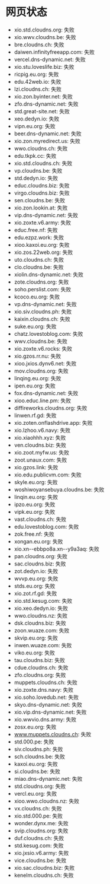 # 网页状态
- xio.std.cloudns.org: 失败
- xio.wwv.cloudns.be: 失败
- bre.cloudns.ch: 失败
- daiwen.infinityfreeapp.com: 失败
- vercel.dns-dynamic.net: 失败
- xio.stu.loveslife.biz: 失败
- ricpig.eu.org: 失败
- edu.42web.io: 失败
- lzi.cloudns.ch: 失败
- xio.zon.byinter.net: 失败
- zfo.dns-dynamic.net: 失败
- std.great-site.net: 失败
- xeo.dedyn.io: 失败
- vipn.eu.org: 失败
- beer.dns-dynamic.net: 失败
- xio.zon.myredirect.us: 失败
- wwo.cloudns.ch: 失败
- edu.tkpk.cc: 失败
- xio.std.cloudns.ch: 失败
- vp.cloudns.be: 失败
- std.dedyn.io: 失败
- educ.cloudns.biz: 失败
- virgo.cloudns.biz: 失败
- sen.cloudns.be: 失败
- xio.zon.lookin.at: 失败
- vip.dns-dynamic.net: 失败
- xio.zoxte.v6.army: 失败
- educ.free.nf: 失败
- edu.ezpz.work: 失败
- xioo.kaxoi.eu.org: 失败
- xio.zos.22web.org: 失败
- uto.cloudns.ch: 失败
- clo.cloudns.be: 失败
- xiolin.dns-dynamic.net: 失败
- zote.cloudns.org: 失败
- soho.perslist.com: 失败
- kcoco.eu.org: 失败
- vp.dns-dynamic.net: 失败
- xio.siv.cloudns.ph: 失败
- kaixin.cloudns.ch: 失败
- suke.eu.org: 失败
- chatz.lovestoblog.com: 失败
- wwv.cloudns.be: 失败
- xio.zoxte.v6.rocks: 失败
- xio.gzos.rr.nu: 失败
- xioo.jxios.dynv6.net: 失败
- mov.cloudns.org: 失败
- linqing.eu.org: 失败
- ipen.eu.org: 失败
- fox.dns-dynamic.net: 失败
- xioo.educ.line.pm: 失败
- diffireworks.cloudns.org: 失败
- linwen.rf.gd: 失败
- xio.zoten.onflashdrive.app: 失败
- xio.lzhoo.v6.navy: 失败
- xio.xiaohhh.xyz: 失败
- ven.cloudns.biz: 失败
- xio.zoot.myfw.us: 失败
- zoot.unaux.com: 失败
- xio.gzos.link: 失败
- xio.edu.publicvm.com: 失败
- skyle.eu.org: 失败
- woshiwoyansebuya.cloudns.be: 失败
- linqin.eu.org: 失败
- ipzo.eu.org: 失败
- vipk.eu.org: 失败
- vast.cloudns.ch: 失败
- edu.lovestoblog.com: 失败
- zok.free.nf: 失败
- xongan.eu.org: 失败
- xio.xn--ebbpo8a.xn--y9a3aq: 失败
- pan.cloudns.org: 失败
- sac.cloudns.biz: 失败
- zot.dedyn.io: 失败
- wvvp.eu.org: 失败
- stds.eu.org: 失败
- xio.zot.rf.gd: 失败
- xio.std.kesug.com: 失败
- xio.xeo.dedyn.io: 失败
- wwo.cloudns.nz: 失败
- dsk.cloudns.biz: 失败
- zoon.wuaze.com: 失败
- skvip.eu.org: 失败
- inwen.wuaze.com: 失败
- viko.eu.org: 失败
- tau.cloudns.biz: 失败
- cdue.cloudns.ch: 失败
- zfo.cloudns.org: 失败
- muppets.cloudns.ch: 失败
- xio.zoxte.dns.navy: 失败
- xio.soho.lovedub.net: 失败
- skyo.dns-dynamic.net: 失败
- xio.vip.dns-dynamic.net: 失败
- xio.wwvio.dns.army: 失败
- zosx.eu.org: 失败
- www.muppets.cloudns.ch: 失败
- std.000.pe: 失败
- siv.cloudns.ph: 失败
- sch.cloudns.be: 失败
- kaxoi.eu.org: 失败
- si.cloudns.be: 失败
- miao.dns-dynamic.net: 失败
- std.cloudns.org: 失败
- vercl.eu.org: 失败
- xioo.wwo.cloudns.nz: 失败
- vx.cloudns.ch: 失败
- xio.std.000.pe: 失败
- wonder.dynx.me: 失败
- svip.cloudns.org: 失败
- duf.cloudns.ch: 失败
- std.kesug.com: 失败
- xio.jxsio.v6.army: 失败
- vice.cloudns.be: 失败
- xio.sac.cloudns.biz: 失败
- kenelm.cloudns.ch: 失败
